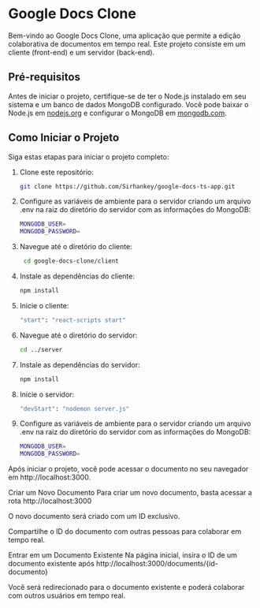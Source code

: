 # Google Docs Clone

Bem-vindo ao Google Docs Clone, uma aplicação que permite a edição colaborativa de documentos em tempo real. Este projeto consiste em um cliente (front-end) e um servidor (back-end).

## Pré-requisitos

Antes de iniciar o projeto, certifique-se de ter o Node.js instalado em seu sistema e um banco de dados MongoDB configurado. Você pode baixar o Node.js em [nodejs.org](https://nodejs.org/) e configurar o MongoDB em [mongodb.com](https://cloud.mongodb.com/).

## Como Iniciar o Projeto

Siga estas etapas para iniciar o projeto completo:

1. Clone este repositório:

   ```bash
   git clone https://github.com/Sirhankey/google-docs-ts-app.git
   
2. Configure as variáveis de ambiente para o servidor criando um arquivo .env na raiz do diretório do servidor com as informações do MongoDB:

    ```bash
    MONGODB_USER=
    MONGODB_PASSWORD=

3. Navegue até o diretório do cliente:

   ```bash
    cd google-docs-clone/client

4. Instale as dependências do cliente:

    ```bash
    npm install
    
5. Inicie o cliente:

    ```bash
    "start": "react-scripts start"

6. Navegue até o diretório do servidor:

    ```bash
    cd ../server

7. Instale as dependências do servidor:

    ```bash
    npm install
    
8. Inicie o servidor:

    ```bash
    "devStart": "nodemon server.js"

9. Configure as variáveis de ambiente para o servidor criando um arquivo .env na raiz do diretório do servidor com as informações do MongoDB:

    ```bash
    MONGODB_USER=
    MONGODB_PASSWORD=

Após iniciar o projeto, você pode acessar o documento no seu navegador em http://localhost:3000.

Criar um Novo Documento
Para criar um novo documento, basta acessar a rota http://localhost:3000

O novo documento será criado com um ID exclusivo.

Compartilhe o ID do documento com outras pessoas para colaborar em tempo real.

Entrar em um Documento Existente
Na página inicial, insira o ID de um documento existente após http://localhost:3000/documents/{id-documento}


Você será redirecionado para o documento existente e poderá colaborar com outros usuários em tempo real.